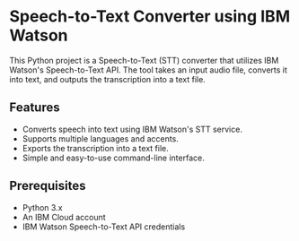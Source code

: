 # Speech-to-Text Converter using IBM Watson

This Python project is a Speech-to-Text (STT) converter that utilizes IBM Watson's Speech-to-Text API. The tool takes an input audio file, converts it into text, and outputs the transcription into a text file.

## Features

- Converts speech into text using IBM Watson's STT service.
- Supports multiple languages and accents.
- Exports the transcription into a text file.
- Simple and easy-to-use command-line interface.

## Prerequisites

- Python 3.x
- An IBM Cloud account
- IBM Watson Speech-to-Text API credentials


